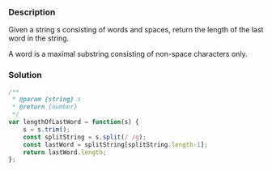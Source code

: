 ### Description

Given a string s consisting of words and spaces, return the length of the last word in the string.

A word is a maximal substring consisting of non-space characters only.

### Solution
```js
/**
 * @param {string} s
 * @return {number}
 */
var lengthOfLastWord = function(s) {
    s = s.trim();
    const splitString = s.split(/ /g);
    const lastWord = splitString[splitString.length-1];
    return lastWord.length;
};
```